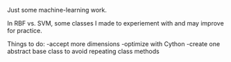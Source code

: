 Just some machine-learning work. 

In RBF vs. SVM, some classes I made to experiement with and may improve for practice.

Things to do:
-accept more dimensions
-optimize with Cython
-create one abstract base class to avoid repeating class methods
